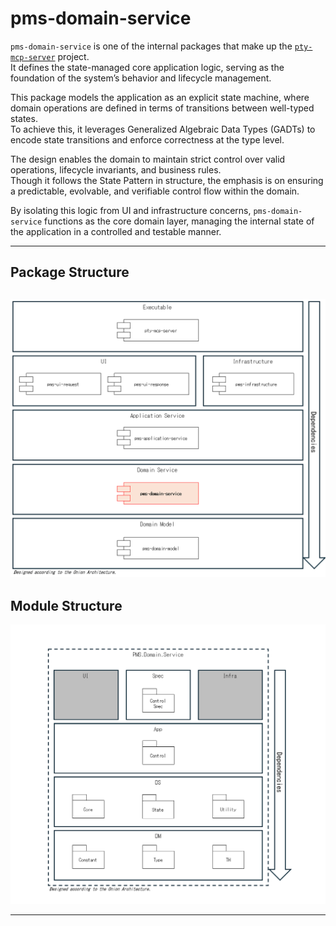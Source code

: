 # pms-domain-service

`pms-domain-service` is one of the internal packages that make up the [`pty-mcp-server`](https://github.com/phoityne/pty-mcp-server) project.  
It defines the state-managed core application logic, serving as the foundation of the system’s behavior and lifecycle management.

This package models the application as an explicit state machine, where domain operations are defined in terms of transitions between well-typed states.  
To achieve this, it leverages Generalized Algebraic Data Types (GADTs) to encode state transitions and enforce correctness at the type level.

The design enables the domain to maintain strict control over valid operations, lifecycle invariants, and business rules.  
Though it follows the State Pattern in structure, the emphasis is on ensuring a predictable, evolvable, and verifiable control flow within the domain.

By isolating this logic from UI and infrastructure concerns, `pms-domain-service` functions as the core domain layer, managing the internal state of the application in a controlled and testable manner.

---

## Package Structure
![Package Structure](https://raw.githubusercontent.com/phoityne/pms-domain-service/main/docs/41-1.png)
---

## Module Structure
![Module Structure](https://raw.githubusercontent.com/phoityne/pms-domain-service/main/docs/41-2.png)

---
